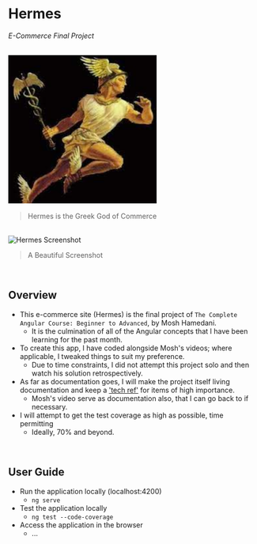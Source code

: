 # Hermes
*E-Commerce Final Project* 

<br>

<img src="../../resources/hermes.jpeg" alt="300" width="300">

> Hermes is the Greek God of Commerce

<br>

<img width="1200" alt="Hermes Screenshot" src="">

> A Beautiful Screenshot

<br>

## Overview
* This e-commerce site (Hermes) is the final project of ```The Complete Angular Course: Beginner to Advanced```, by Mosh Hamedani. 
    * It is the culmination of all of the Angular concepts that I have been learning for the past month.
* To create this app, I have coded alongside Mosh's videos; where applicable, I tweaked things to suit my preference. 
    * Due to time constraints, I did not attempt this project solo and then watch his solution retrospectively.
* As far as documentation goes, I will make the project itself living documentation and keep a ['tech ref'](./technicalreferences.md) for items of high importance. 
    * Mosh's video serve as documentation also, that I can go back to if necessary.
* I will attempt to get the test coverage as high as possible, time permitting
    * Ideally, 70% and beyond.

<br>

## User Guide
* Run the application locally (localhost:4200)
    * ```ng serve```
* Test the application locally
    * ```ng test --code-coverage```
* Access the application in the browser
    * ...


